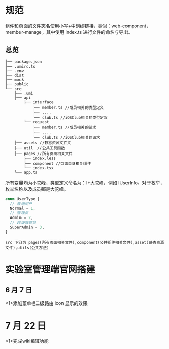 # 规范

组件和页面的文件夹名使用小写+中划线链接，类似：web-component，member-manage，其中使用 index.ts 进行文件的命名与导出。

## 总览

```
├── package.json
├── .umirc.ts
├── .env
├── dist
├── mock
├── public
└── src
    ├── .umi
    ├── api
        ├── interface
            ├── member.ts //成员相关的类型定义
            ├── ....
            └── club.ts //iOSClub相关的类型定义
        └── request
            ├── member.ts //成员相关的请求
            ├── ....
            └── club.ts //iOSClub相关的请求
    ├── assets //静态资源文件夹
    ├── util  //公共工具函数
    ├── pages //所有页面相关文件
        ├── index.less
        ├── component //页面自身相关组件
        └── index.tsx
    └── app.ts
```

所有变量均为小驼峰，类型定义命名为：I+大驼峰，例如 IUserInfo。对于枚举，枚举名称以及成员都是大驼峰。

```ts
enum UserType {
  // 普通用户
  Normal = 1,
  // 管理员
  Admin = 2,
  // 超级管理员
  SuperAdmin = 3,
}
```

```
src 下分为 pages(所有页面相关文件),component(公共组件相关文件),asset(静态资源文件),utils(公共方法)
```

# 实验室管理端官网搭建

## 6 月 7 日

<1>添加菜单栏二级路由 icon 显示的效果

# 7 月 22 日
<1>完成wiki编辑功能
